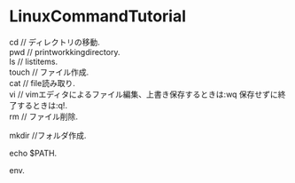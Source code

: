 # LinuxCommandTutorial
cd // ディレクトリの移動.  
pwd // printworkkingdirectory.   
ls // listitems.  
touch // ファイル作成.  
cat // file読み取り.  
vi // vimエディタによるファイル編集、上書き保存するときは:wq 保存せずに終了するときは:q!.  
rm // ファイル削除. 

mkdir //フォルダ作成. 
  
echo $PATH. 

env. 


